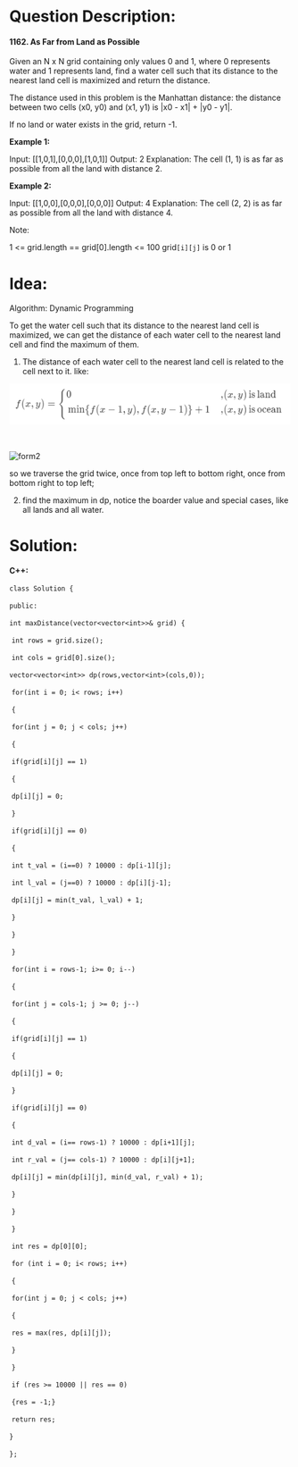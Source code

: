 # Question Description:

#### 1162. As Far from Land as Possible

Given an N x N grid containing only values 0 and 1, where 0 represents water and 1 represents land, find a water cell such that its distance to the nearest land cell is maximized and return the distance.

The distance used in this problem is the Manhattan distance: the distance between two cells (x0, y0) and (x1, y1) is |x0 - x1| + |y0 - y1|.

If no land or water exists in the grid, return -1.

**Example 1:**

Input: [[1,0,1],[0,0,0],[1,0,1]]
Output: 2
Explanation: 
The cell (1, 1) is as far as possible from all the land with distance 2.

**Example 2:**

Input: [[1,0,0],[0,0,0],[0,0,0]]
Output: 4
Explanation: 
The cell (2, 2) is as far as possible from all the land with distance 4.


Note:

1 <= grid.length == grid[0].length <= 100
grid`[i][j]` is 0 or 1

# Idea:

Algorithm: Dynamic Programming

To get the water cell such that its distance to the nearest land cell is maximized, we can get the distance of each water cell to  the nearest land cell and find the maximum of them. 

1.  The distance of each water cell to  the nearest land cell is related to the cell next to it. like:

   <img src="form1.png" alt="form1" style="zoom:100%;" />

   ​	

   ![form2](G:form2.png)

   so we traverse the grid twice, once from top left to bottom right, once from bottom right to top left;

2. find the maximum in dp, notice the boarder value and special cases, like all lands and all water. 

# Solution:

**C++:**

`class Solution {`

`public:`

  `int maxDistance(vector<vector<int>>& grid) {`

​    `int rows = grid.size();`

​    `int cols = grid[0].size();`

​    `vector<vector<int>> dp(rows,vector<int>(cols,0));`

​    `for(int i = 0; i< rows; i++)`

​    `{`

​      `for(int j = 0; j < cols; j++)`

​      `{`

​        `if(grid[i][j] == 1)`

​        `{`

​          `dp[i][j] = 0;`

​        `}`

​        `if(grid[i][j] == 0)`

​        `{`

​         `int t_val = (i==0) ? 10000 : dp[i-1][j];`

​         `int l_val = (j==0) ? 10000 : dp[i][j-1];`

​         `dp[i][j] = min(t_val, l_val) + 1;`

​        `}`

​      `}`

​    `}`

​    `for(int i = rows-1; i>= 0; i--)`

​    `{`

​      `for(int j = cols-1; j >= 0; j--)`

​      `{`

​        `if(grid[i][j] == 1)`

​        `{`

​          `dp[i][j] = 0;`

​        `}`

​        `if(grid[i][j] == 0)`

​        `{`

​         `int d_val = (i== rows-1) ? 10000 : dp[i+1][j];`

​         `int r_val = (j== cols-1) ? 10000 : dp[i][j+1];`

​         `dp[i][j] = min(dp[i][j], min(d_val, r_val) + 1);`

​        `}`

​      `}`

​    `}`

​    `int res = dp[0][0];`

​    `for (int i = 0; i< rows; i++)`

​    `{`

​       `for(int j = 0; j < cols; j++)`

​       `{`

​        `res = max(res, dp[i][j]);`

​       `}`    

​    `}`

​    `if (res >= 10000 || res == 0)`

​    `{res = -1;}`

​    `return res;`

  `}`

`};`
